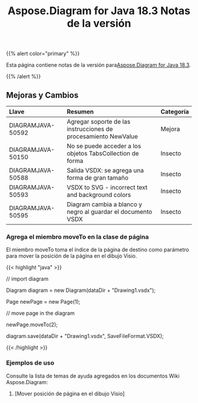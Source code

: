 ﻿---
title: Aspose.Diagram for Java 18.3 Notas de la versión
type: docs
weight: 100
url: /es/java/aspose-diagram-for-java-18-3-release-notes/
---
{{% alert color="primary" %}} 

 Esta página contiene notas de la versión para[Aspose.Diagram for Java 18.3](https://docs.aspose.com/diagram/java/aspose-diagram-for-java-18-3-release-notes/).

{{% /alert %}} 
## **Mejoras y Cambios**

|**Llave**|**Resumen**|**Categoría**|
|:- |:- |:- |
|DIAGRAMJAVA-50592|Agregar soporte de las instrucciones de procesamiento NewValue|Mejora|
|DIAGRAMJAVA-50150|No se puede acceder a los objetos TabsCollection de forma|Insecto|
|DIAGRAMJAVA-50588|Salida VSDX: se agrega una forma de gran tamaño|Insecto|
|DIAGRAMJAVA-50593|VSDX to SVG - incorrect text and background colors|Insecto|
|DIAGRAMJAVA-50595|Diagram cambia a blanco y negro al guardar el documento VSDX|Insecto|
### **Agrega el miembro moveTo en la clase de página**
El miembro moveTo toma el índice de la página de destino como parámetro para mover la posición de la página en el dibujo Visio.

{{< highlight "java" >}}

 // import diagram

Diagram diagram = new Diagram(dataDir + "Drawing1.vsdx");

Page newPage = new Page(1);

// move page in the diagram

newPage.moveTo(2);

diagram.save(dataDir + "Drawing1.vsdx", SaveFileFormat.VSDX);

{{< /highlight >}}
### **Ejemplos de uso**
Consulte la lista de temas de ayuda agregados en los documentos Wiki Aspose.Diagram:

1. [Mover posición de página en el dibujo Visio]

